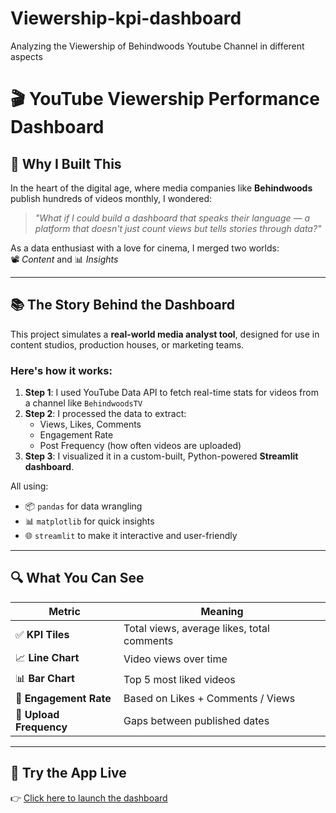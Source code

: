 # Viewership-kpi-dashboard
Analyzing the Viewership of Behindwoods Youtube Channel in different aspects

# 🎬 YouTube Viewership Performance Dashboard

## 🎯 Why I Built This

In the heart of the digital age, where media companies like **Behindwoods** publish hundreds of videos monthly, I wondered:

> *"What if I could build a dashboard that speaks their language — a platform that doesn't just count views but tells stories through data?"*

As a data enthusiast with a love for cinema, I merged two worlds:  
📽️ *Content* and 📊 *Insights*

---

## 📚 The Story Behind the Dashboard

This project simulates a **real-world media analyst tool**, designed for use in content studios, production houses, or marketing teams.

### Here's how it works:

1. **Step 1**: I used YouTube Data API to fetch real-time stats for videos from a channel like `BehindwoodsTV`
2. **Step 2**: I processed the data to extract:
   - Views, Likes, Comments
   - Engagement Rate
   - Post Frequency (how often videos are uploaded)
3. **Step 3**: I visualized it in a custom-built, Python-powered **Streamlit dashboard**.

All using:
- 📦 `pandas` for data wrangling
- 📊 `matplotlib` for quick insights
- 🌐 `streamlit` to make it interactive and user-friendly

---

## 🔍 What You Can See

| Metric        | Meaning |
|---------------|---------|
| ✅ **KPI Tiles**       | Total views, average likes, total comments |
| 📈 **Line Chart**      | Video views over time |
| 📊 **Bar Chart**       | Top 5 most liked videos |
| 💬 **Engagement Rate**| Based on Likes + Comments / Views |
| 🔁 **Upload Frequency**| Gaps between published dates |

---

## 🚀 Try the App Live

👉 [Click here to launch the dashboard](https://viewership-kpi-dashboard1-9s7jarqn7khbwqt3a2vvij.streamlit.app/)





